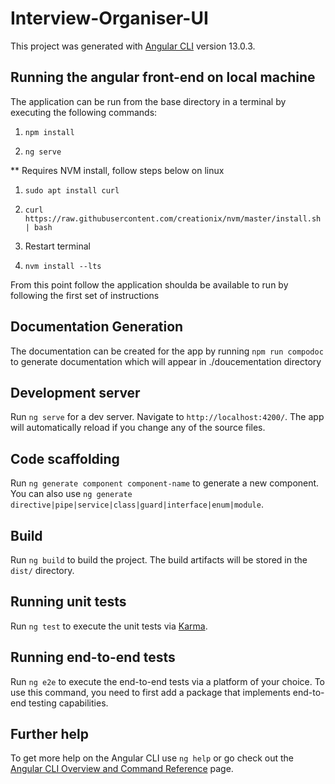 # Interview-Organiser-UI

This project was generated with [Angular CLI](https://github.com/angular/angular-cli) version 13.0.3.

## Running the angular front-end on local machine

The application can be run from the base directory in a terminal by executing the following commands:

1. `npm install`

2. `ng serve`

** Requires NVM install, follow steps below on linux

1. `sudo apt install curl`

2. `curl https://raw.githubusercontent.com/creationix/nvm/master/install.sh | bash`

3. Restart terminal

4. `nvm install --lts`

From this point follow the application shoulda be available to run by following the first set of instructions

## Documentation Generation

The documentation can be created for the app by running `npm run compodoc` to generate documentation which will appear
in ./doucementation directory

## Development server

Run `ng serve` for a dev server. Navigate to `http://localhost:4200/`. The app will automatically reload if you change any of the source files.

## Code scaffolding

Run `ng generate component component-name` to generate a new component. You can also use `ng generate directive|pipe|service|class|guard|interface|enum|module`.

## Build

Run `ng build` to build the project. The build artifacts will be stored in the `dist/` directory.

## Running unit tests

Run `ng test` to execute the unit tests via [Karma](https://karma-runner.github.io).

## Running end-to-end tests

Run `ng e2e` to execute the end-to-end tests via a platform of your choice. To use this command, you need to first add a package that implements end-to-end testing capabilities.


## Further help

To get more help on the Angular CLI use `ng help` or go check out the [Angular CLI Overview and Command Reference](https://angular.io/cli) page.
